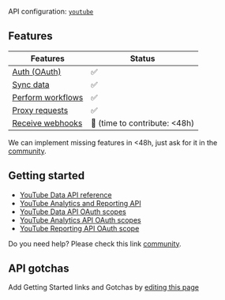API configuration: [`youtube`](https://terapi.dev/providers.yaml)

## Features

| Features | Status |
| - | - |
| [Auth (OAuth)](/integrate/guides/authorize-an-api) | ✅ |
| [Sync data](/integrate/guides/sync-data-from-an-api) | ✅ |
| [Perform workflows](/integrate/guides/perform-workflows-with-an-api) | ✅ |
| [Proxy requests](/integrate/guides/proxy-requests-to-an-api) | ✅ |
| [Receive webhooks](/integrate/guides/receive-webhooks-from-an-api) | 🚫 (time to contribute: &lt;48h) |

We can implement missing features in &lt;48h, just ask for it in the [community](https://terapi.dev/slack).

## Getting started

-   [YouTube Data API reference](https://developers.google.com/youtube/v3/docs)
-   [YouTube Analytics and Reporting API](https://developers.google.com/youtube/analytics)
-   [YouTube Data API OAuth scopes](https://developers.google.com/identity/protocols/oauth2/scopes#youtube)
-   [YouTube Analytics API OAuth scopes](https://developers.google.com/identity/protocols/oauth2/scopes#youtubeanalytics)
-   [YouTube Reporting API OAuth scope](https://developers.google.com/identity/protocols/oauth2/scopes#youtubereporting)

Do you need help? Please check this link [community](https://terapi.dev/slack).

## API gotchas

Add Getting Started links and Gotchas by [editing this page](https://github.com/terapihq/terapi/tree/master/docs-v2/integrations/all/youtube.mdx)